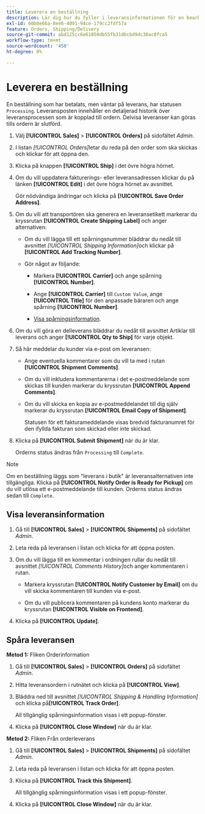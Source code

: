 ```yaml
---
title: Leverera en beställning
description: Lär dig hur du fyller i leveransinformationen för en bearbetningsorder och visar leveransinformation och spårningsinformation.
exl-id: 60b0e66a-8ee6-4091-94ce-179cc2fdf57a
feature: Orders, Shipping/Delivery
source-git-commit: abd125cc6e61850db55fb31dbcbd9dc38ac0fca5
workflow-type: tm+mt
source-wordcount: '450'
ht-degree: 0%

---
```


# Leverera en beställning

En beställning som har betalats, men väntar på leverans, har statusen `Processing`. Leveransposten innehåller en detaljerad historik över leveransprocessen som är kopplad till ordern. Delvisa leveranser kan göras tills ordern är slutförd.

1. Välj **[!UICONTROL Sales]** > **[!UICONTROL Orders]** på sidofältet _Admin_.

1. I listan _[!UICONTROL Orders]_&#x200B;letar du reda på den order som ska skickas och klickar för att öppna den.

1. Klicka på knappen **[!UICONTROL Ship]** i det övre högra hörnet.

1. Om du vill uppdatera fakturerings- eller leveransadressen klickar du på länken **[!UICONTROL Edit]** i det övre högra hörnet av avsnittet.

   Gör nödvändiga ändringar och klicka på **[!UICONTROL Save Order Address]**.

1. Om du vill att transportören ska generera en leveransetikett markerar du kryssrutan **[!UICONTROL Create Shipping Label]** och anger alternativen:

   - Om du vill lägga till ett spårningsnummer bläddrar du nedåt till avsnittet _[!UICONTROL Shipping Information]_&#x200B;och klickar på&#x200B;**[!UICONTROL Add Tracking Number]**.

   - Gör något av följande:

      - Markera **[!UICONTROL Carrier]** och ange spårning **[!UICONTROL Number]**.

      - Ange **[!UICONTROL Carrier]** till `Custom Value`, ange **[!UICONTROL Title]** för den anpassade bäraren och ange spårning **[!UICONTROL Number]**.

      - [Visa spårningsinformation](#track-the-shipment).

1. Om du vill göra en delleverans bläddrar du nedåt till avsnittet Artiklar till leverans och anger **[!UICONTROL Qty to Ship]** för varje objekt.

1. Så här meddelar du kunder via e-post om leveransen:

   - Ange eventuella kommentarer som du vill ta med i rutan **[!UICONTROL Shipment Comments]**.

   - Om du vill inkludera kommentarerna i det e-postmeddelande som skickas till kunden markerar du kryssrutan **[!UICONTROL Append Comments]**.

   - Om du vill skicka en kopia av e-postmeddelandet till dig själv markerar du kryssrutan **[!UICONTROL Email Copy of Shipment]**.

     Statusen för ett fakturameddelande visas bredvid fakturanumret för den ifyllda fakturan som skickad eller inte skickad.

1. Klicka på **[!UICONTROL Submit Shipment]** när du är klar.

   Orderns status ändras från `Processing` till `Complete`.

>[!NOTE]
>
>Om en beställning läggs som &quot;leverans i butik&quot; är leveransalternativen inte tillgängliga. Klicka på **[!UICONTROL Notify Order is Ready for Pickup]** om du vill utlösa ett e-postmeddelande till kunden. Orderns status ändras sedan till `Complete`.

## Visa leveransinformation

1. Gå till **[!UICONTROL Sales]** > **[!UICONTROL Shipments]** på sidofältet _Admin_.

1. Leta reda på leveransen i listan och klicka för att öppna posten.

1. Om du vill lägga till en kommentar i ordningen rullar du nedåt till avsnittet _[!UICONTROL Comments History]_&#x200B;och anger kommentaren i rutan.

   - Markera kryssrutan **[!UICONTROL Notify Customer by Email]** om du vill skicka kommentaren till kunden via e-post.

   - Om du vill publicera kommentaren på kundens konto markerar du kryssrutan **[!UICONTROL Visible on Frontend]**.

1. Klicka på **[!UICONTROL Update]**.

## Spåra leveransen

**Metod 1:** Fliken Orderinformation

1. Gå till **[!UICONTROL Sales]** > **[!UICONTROL Orders]** på sidofältet _Admin_.

1. Hitta leveransordern i rutnätet och klicka på **[!UICONTROL View]**.

1. Bläddra ned till avsnittet _[!UICONTROL Shipping & Handling Information]_&#x200B;och klicka på&#x200B;**[!UICONTROL Track Order]**.

   All tillgänglig spårningsinformation visas i ett popup-fönster.

1. Klicka på **[!UICONTROL Close Window]** när du är klar.

**Metod 2:** Fliken Från orderleverans

1. Gå till **[!UICONTROL Sales]** > **[!UICONTROL Shipments]** på sidofältet _Admin_.

1. Leta reda på leveransen i listan och klicka för att öppna posten.

1. Klicka på **[!UICONTROL Track this Shipment]**.

   All tillgänglig spårningsinformation visas i ett popup-fönster.

1. Klicka på **[!UICONTROL Close Window]** när du är klar.
